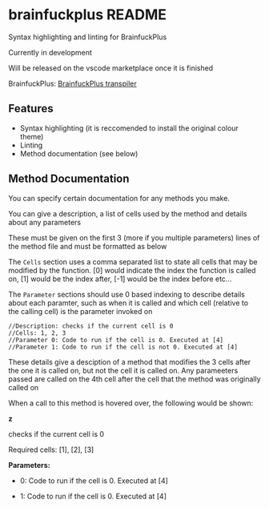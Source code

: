 # brainfuckplus README

Syntax highlighting and linting for BrainfuckPlus

Currently in development

Will be released on the vscode marketplace once it is finished

BrainfuckPlus: [BrainfuckPlus transpiler](https://github.com/anarchie347/BrainfuckPlus)

## Features
- Syntax highlighting (it is reccomended to install the original colour theme)
- Linting
- Method documentation (see below)

## Method Documentation

You can specify certain documentation for any methods you make.

You can give a description, a list of cells used by the method and details about any parameters

These must be given on the first 3 (more if you multiple parameters) lines of the method file and must be formatted as below

The `Cells` section uses a comma separated list to state all cells that may be modified by the function. [0] would indicate the index the function is called on, [1] would be the index after, [-1] would be the index before etc...

The `Parameter` sections should use 0 based indexing to describe details about each paramter, such as when it is called and which cell (relative to the calling cell) is the parameter invoked on

```
//Description: checks if the current cell is 0
//Cells: 1, 2, 3
//Parameter 0: Code to run if the cell is 0. Executed at [4]
//Parameter 1: Code to run if the cell is not 0. Executed at [4]
```
These details give a desciption of a method that modifies the 3 cells after the one it is called on, but not the cell it is called on. Any parameeters passed are called on the 4th cell after the cell that the method was originally called on

When a call to this method is hovered over, the following would be shown: 

**z**

checks if the current cell is 0

Required cells: [1], [2], [3]

**Parameters:**

- 0: Code to run if the cell is 0. Executed at [4]

- 1: Code to run if the cell is 0. Executed at [4]
